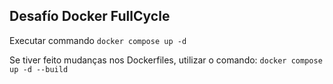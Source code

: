 ## Desafío Docker FullCycle
Executar commando ```docker compose up -d```

Se tiver feito mudanças nos Dockerfiles, utilizar o comando: ```docker compose up -d --build```